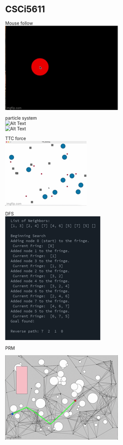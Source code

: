 # CSCi5611
Mouse follow <br />
![Alt Text](resource/mousefollow.gif) <br />

particle system <br />
![Alt Text](resource/sps1.=200x200) <br />
![Alt Text](resource/sps2.=200x200) <br />

TTC force  <br />
![Alt Text](resource/TTC.gif) <br />

DFS <br />
![Alt Text](resource/DFS.png) <br />

PRM <br />

![Alt Text](resource/PRM1.gif) <br />
